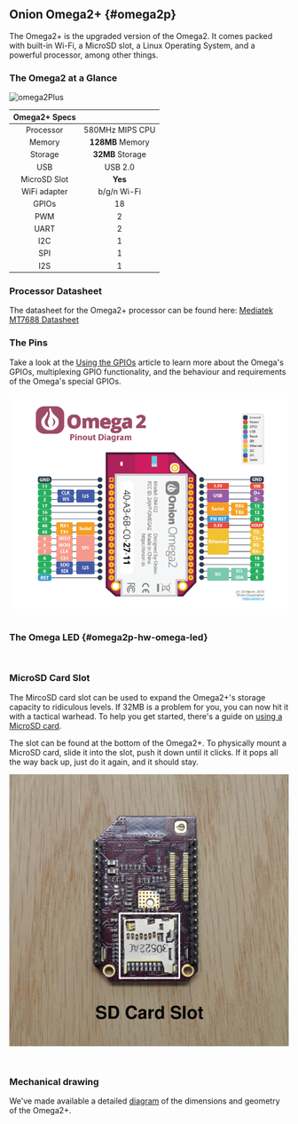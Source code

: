 ## Onion Omega2+ {#omega2p}

The Omega2+ is the upgraded version of the Omega2. It comes packed with built-in Wi-Fi, a MicroSD slot, a Linux Operating System, and a powerful processor, among other things.

### The Omega2 at a Glance

![omega2Plus](https://raw.githubusercontent.com/OnionIoT/Onion-Docs/master/Omega2/Documentation/Hardware-Overview/img/omega2p-illustration.png)

| Omega2+ Specs  | |
| :-------------: | :-------------:  |
| Processor | 580MHz MIPS CPU  |
| Memory | **128MB** Memory  |
| Storage | **32MB** Storage  |
| USB | USB 2.0  |
| MicroSD Slot | **Yes**  |
| WiFi adapter | b/g/n Wi-Fi  |
| GPIOs | 18  |
| PWM | 2  |
| UART | 2  |
| I2C | 1  |
| SPI |  1   |
| I2S | 1  |

### Processor Datasheet

The datasheet for the Omega2+ processor can be found here: [Mediatek MT7688 Datasheet](https://github.com/OnionIoT/Onion-Docs/raw/master/Omega2/MT7688_Datasheet_v1_4.pdf)

### The Pins

Take a look at the [Using the GPIOs](https://docs.onion.io/omega2-docs/using-gpios.html#important-special-gpios) article to learn more about the Omega's GPIOs, multiplexing GPIO functionality, and the behaviour and requirements of the Omega's special GPIOs.

![pinout](https://github.com/OnionIoT/Onion-Media/raw/master/Pinouts/Omega2.png)

<!-- TODO: include section on the 50pin connector -->


<!-- operating system -->
```{r child = '../shared/Hardware-Overview-Component-90-Omega-operating-system.md'}
```

### The Omega LED {#omega2p-hw-omega-led}

<!-- omega led content -->
```{r child = '../shared/Hardware-Overview-Component-91-Omega-omega-led-content.md'}
```


<!-- reset gpio -->
```{r child = '../shared/Hardware-Overview-Component-92-Omega-reset-gpio.md'}
```


### MicroSD Card Slot

The MircoSD card slot can be used to expand the Omega2+'s storage capacity to ridiculous levels. If 32MB is a problem for you, you can now hit it with a tactical warhead. To help you get started, there's a guide on [using a MicroSD card](#using-a-microsd-card).

The slot can be found at the bottom of the Omega2+. To physically mount a MicroSD card, slide it into the slot, push it down until it clicks. If it pops all the way back up, just do it again, and it should stay.

![MicroSD Card Slot Location](https://raw.githubusercontent.com/OnionIoT/Onion-Docs/master/Omega2/Documentation/Hardware-Overview/img/omega2p-microsd-slot.jpg)


<!-- wifi antenna -->
```{r child = '../shared/Hardware-Overview-Component-92-Omega-smt-antenna.md'}
```

<!-- u.fl connector -->
```{r child = '../shared/Hardware-Overview-Component-93-Omega-ufl-connector.md'}
```


<!--  leave this out for now -->
### Mechanical drawing

We've made available a detailed [diagram](https://raw.githubusercontent.com/OnionIoT/technical-drawings/master/Mechanical/OM-O2.PDF) of the dimensions and geometry of the Omega2+.
